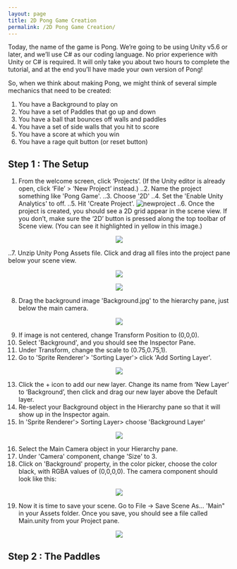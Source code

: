 ```yaml
---
layout: page
title: 2D Pong Game Creation
permalink: /2D Pong Game Creation/
---
```




Today, the name of the game is Pong. We’re going to be using Unity v5.6 or later, and we’ll use C# as our coding language. No prior experience with Unity or C# is required. It will only take you about two hours to complete the tutorial, and at the end you’ll have made your own version of Pong!

So, when we think about making Pong, we might think of several simple mechanics that need to be created:

1. You have a Background to play on
2. You have a set of Paddles that go up and down
3. You have a ball that bounces off walls and paddles
4. You have a set of side walls that you hit to score
5. You have a score at which you win
6. You have a rage quit button (or reset button)

## Step 1 : The Setup

1. From the welcome screen, click ‘Projects’. (If the Unity editor is already open, click ‘File’ > ‘New Project’ instead.) 
..2. Name the project something like 'Pong Game'.
..3. Choose '2D'
..4. Set the 'Enable Unity Analytics' to off.
..5. Hit 'Create Project'.
![newproject](https://www.awesomeincu.com/img/tutorials/unity-pong/new_project.png?raw=true)
..6. Once the project is created, you should see a 2D grid appear in the scene   view. If you don’t, make sure the ‘2D’ button is pressed along the top toolbar of Scene view. (You can see it highlighted in yellow in this image.)

<p align="center">
  <img src="https://www.awesomeincu.com/img/tutorials/unity-pong/2d_button.png?raw=true">
</p>

..7. Unzip Unity Pong Assets file. Click and drag all files into the project pane below your scene view.

<p align="center">
  <img src="https://www.awesomeincu.com/img/tutorials/unity-pong/unitypong-assets.png?raw=true">
</p>

<p align="center">
  <img src="https://www.awesomeincu.com/img/tutorials/unity-pong/background_project_pane.png">
</p>

8. Drag the background image 'Background.jpg' to the hierarchy pane, just below the main camera.

<p align="center">
  <img src="https://www.awesomeincu.com/img/tutorials/unity-pong/background_hierarchy_pane.png">
</p>

9. If image is not centered, change Transform Position to (0,0,0).
10. Select 'Background', and you should see the Inspector Pane.
11. Under Transform, change the scale to (0.75,0.75,1).
12. Go to 'Sprite Renderer'> 'Sorting Layer'> click 'Add Sorting Layer'.

<p align="center">
  <img src="https://www.awesomeincu.com/img/tutorials/unity-pong/sorting_layer.png?raw=true">
</p>

13. Click the + icon to add our new layer. Change its name from ‘New Layer’ to ‘Background’, then click and drag our new layer above the Default layer.
14. Re-select your Background object in the Hierarchy pane so that it will show up in the Inspector again. 
15. In 'Sprite Renderer'> Sorting Layer> choose 'Background Layer'

<p align="center">
  <img src="https://www.awesomeincu.com/img/tutorials/unity-pong/background_sorting_layer.png?raw=true">
</p>

16. Select the Main Camera object in your Hierarchy pane. 
17. Under 'Camera' component, change 'Size' to 3. 
18. Click on 'Background' property, in the color picker, choose the color black, with RGBA values of (0,0,0,0). The camera component should look like this:

<p align="center">
  <img src="https://www.awesomeincu.com/img/tutorials/unity-pong/main_camera_inspector.png?raw=true">
</p>

19. Now it is time to save your scene. Go to File -> Save Scene As… 'Main" in your Assets folder. Once you save, you should see a file called Main.unity from your Project pane.

<p align="center">
  <img src="https://www.awesomeincu.com/img/tutorials/unity-pong/saved_scene_main.png?raw=true">
</p>

## Step 2 : The Paddles


